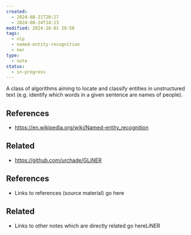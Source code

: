 ```yaml
---
created:
  - 2024-08-21T20:27
  - 2024-08-24T14:13
modified: 2024-10-01 20:56
tags:
  - nlp
  - named-entity-recognition
  - ner
type:
  - note
status:
  - in-progress
---
```

A class of algorithms aiming to locate and classify entities in unstructured text (e.g. identify which words in a given sentence are names of people).
## References
* https://en.wikipedia.org/wiki/Named-entity_recognition
## Related
* https://github.com/urchade/GLiNER
## References
* Links to references (source material) go here
## Related
* Links to other notes which are directly related go hereLiNER